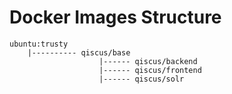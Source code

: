 Docker Images Structure
===

```
ubuntu:trusty
	|----------	qiscus/base
					|------	qiscus/backend
					|------ qiscus/frontend
					|------ qiscus/solr
```